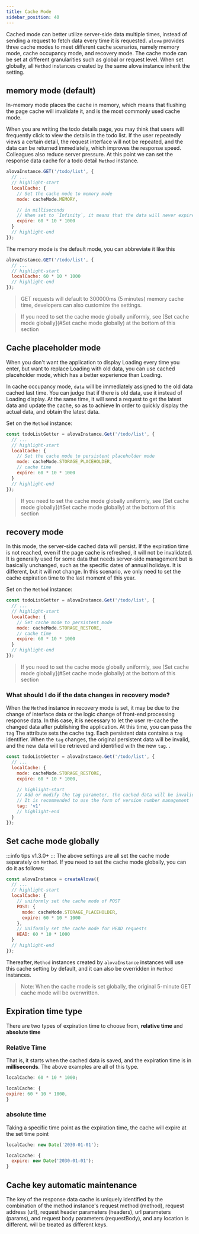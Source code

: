 ```yaml
---
title: Cache Mode
sidebar_position: 40
---
```


Cached mode can better utilize server-side data multiple times, instead of sending a request to fetch data every time it is requested. `alova` provides three cache modes to meet different cache scenarios, namely memory mode, cache occupancy mode, and recovery mode. The cache mode can be set at different granularities such as global or request level. When set globally, all `Method` instances created by the same alova instance inherit the setting.

## memory mode (default)

In-memory mode places the cache in memory, which means that flushing the page cache will invalidate it, and is the most commonly used cache mode.

When you are writing the todo details page, you may think that users will frequently click to view the details in the todo list. If the user repeatedly views a certain detail, the request interface will not be repeated, and the data can be returned immediately, which improves the response speed. Colleagues also reduce server pressure. At this point we can set the response data cache for a todo detail `Method` instance.

```javascript
alovaInstance.GET('/todo/list', {
  // ...
  // highlight-start
  localCache: {
    // Set the cache mode to memory mode
    mode: cacheMode.MEMORY,

    // in milliseconds
    // When set to `Infinity`, it means that the data will never expire, when set to 0 or a negative number, it means no cache
    expire: 60 * 10 * 1000
  }
  // highlight-end
});
```

The memory mode is the default mode, you can abbreviate it like this

```javascript
alovaInstance.GET('/todo/list', {
  // ...
  // highlight-start
  localCache: 60 * 10 * 1000
  // highlight-end
});
```

> GET requests will default to 300000ms (5 minutes) memory cache time, developers can also customize the settings.

> If you need to set the cache mode globally uniformly, see [Set cache mode globally](#Set cache mode globally) at the bottom of this section

## Cache placeholder mode

When you don't want the application to display Loading every time you enter, but want to replace Loading with old data, you can use cached placeholder mode, which has a better experience than Loading.

In cache occupancy mode, `data` will be immediately assigned to the old data cached last time. You can judge that if there is old data, use it instead of Loading display. At the same time, it will send a request to get the latest data and update the cache, so as to achieve In order to quickly display the actual data, and obtain the latest data.

Set on the `Method` instance:

```javascript
const todoListGetter = alovaInstance.Get('/todo/list', {
  // ...
  // highlight-start
  localCache: {
    // Set the cache mode to persistent placeholder mode
    mode: cacheMode.STORAGE_PLACEHOLDER,
    // cache time
    expire: 60 * 10 * 1000
  }
  // highlight-end
});
```

> If you need to set the cache mode globally uniformly, see [Set cache mode globally](#Set cache mode globally) at the bottom of this section

## recovery mode

In this mode, the server-side cached data will persist. If the expiration time is not reached, even if the page cache is refreshed, it will not be invalidated. It is generally used for some data that needs server-side management but is basically unchanged, such as the specific dates of annual holidays. It is different, but it will not change. In this scenario, we only need to set the cache expiration time to the last moment of this year.

Set on the `Method` instance:

```javascript
const todoListGetter = alovaInstance.Get('/todo/list', {
  // ...
  // highlight-start
  localCache: {
    // Set cache mode to persistent mode
    mode: cacheMode.STORAGE_RESTORE,
    // cache time
    expire: 60 * 10 * 1000
  }
  // highlight-end
});
```

> If you need to set the cache mode globally uniformly, see [Set cache mode globally](#Set cache mode globally) at the bottom of this section

### What should I do if the data changes in recovery mode?

When the `Method` instance in recovery mode is set, it may be due to the change of interface data or the logic change of front-end processing response data. In this case, it is necessary to let the user re-cache the changed data after publishing the application. At this time, you can pass the `tag` The attribute sets the cache tag. Each persistent data contains a `tag` identifier. When the `tag` changes, the original persistent data will be invalid, and the new data will be retrieved and identified with the new `tag`. .

```javascript
const todoListGetter = alovaInstance.Get('/todo/list', {
  // ...
  localCache: {
    mode: cacheMode.STORAGE_RESTORE,
    expire: 60 * 10 * 1000,

    // highlight-start
    // Add or modify the tag parameter, the cached data will be invalid
    // It is recommended to use the form of version number management
    tag: 'v1'
    // highlight-end
  }
});
```

## Set cache mode globally

:::info tips
v1.3.0+
:::
The above settings are all set the cache mode separately on `Method`. If you need to set the cache mode globally, you can do it as follows:

```javascript
const alovaInstance = createAlova({
  // ...
  // highlight-start
  localCache: {
    // uniformly set the cache mode of POST
    POST: {
      mode: cacheMode.STORAGE_PLACEHOLDER,
      expire: 60 * 10 * 1000
    },
    // Uniformly set the cache mode for HEAD requests
    HEAD: 60 * 10 * 1000
  }
  // highlight-end
});
```

Thereafter, `Method` instances created by `alovaInstance` instances will use this cache setting by default, and it can also be overridden in `Method` instances.

> Note: When the cache mode is set globally, the original 5-minute GET cache mode will be overwritten.

## Expiration time type

There are two types of expiration time to choose from, **relative time** and **absolute time**

### Relative Time

That is, it starts when the cached data is saved, and the expiration time is in **milliseconds**. The above examples are all of this type.

```javascript
localCache: 60 * 10 * 1000;
```

```javascript
localCache: {
expire: 60 * 10 * 1000,
}
```

### absolute time

Taking a specific time point as the expiration time, the cache will expire at the set time point

```javascript
localCache: new Date('2030-01-01');
```

```javascript
localCache: {
  expire: new Date('2030-01-01');
}
```

## Cache key automatic maintenance

The key of the response data cache is uniquely identified by the combination of the method instance's request method (method), request address (url), request header parameters (headers), url parameters (params), and request body parameters (requestBody), and any location is different. will be treated as different keys.
